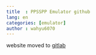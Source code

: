 ```yaml
---
title  : PPSSPP Emulator github
lang: en
categories: [emulator]
author : wahyu6070
---
```



website moved to [gitlab](https://ppsspp.gitlab.io)

